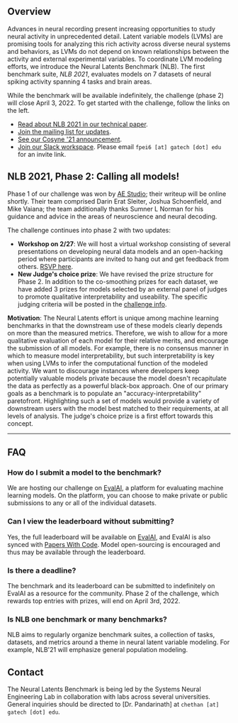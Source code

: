 <!-- <div style="margin-bottom:1em"> -->
<!-- <iframe width="560" height="315" src="https://www.youtube.com/embed/o7dvFLHb5AY" frameborder="0" allow="accelerometer; autoplay; clipboard-write; encrypted-media; gyroscope; picture-in-picture" allowfullscreen></iframe> -->
<!-- </div> -->
## Overview

Advances in neural recording present increasing opportunities to study neural activity in unprecedented detail. Latent variable models (LVMs) are promising tools for analyzing this rich activity across diverse neural systems and behaviors, as LVMs do not depend on known relationships between the activity and external
experimental variables. To coordinate LVM modeling efforts, we introduce the Neural Latents Benchmark (NLB). The first benchmark suite, *NLB 2021*, evaluates models on 7 datasets of neural spiking activity spanning 4 tasks and brain areas.

 <!-- However, progress in latent variable modeling is currently impeded by a lack of standardization, resulting in methods being developed and compared in an ad hoc manner. -->
<!-- Models should take multi-channel spiking activity as input and produce firing rate estimates as output. Rate estimates should then be submitted to the public challenge hosted on [EvalAI](https://eval.ai/).  -->
While the benchmark will be available indefinitely, the challenge (phase 2) will close April 3, 2022. To get started with the challenge, follow the links on the left.

- [Read about NLB 2021 in our technical paper](http://arxiv.org/abs/2109.04463).
- [Join the mailing list for updates](https://forms.gle/o7BejfJ2S9hqJpM28).
- [See our Cosyne '21 announcement](https://www.youtube.com/watch?v=o7dvFLHb5AY).
- [Join our Slack workspace](https://neurallatents.slack.com). Please email `fpei6 [at] gatech [dot] edu` for an invite link.

## NLB 2021, Phase 2: Calling all models!
Phase 1 of our challenge was won by [AE Studio](https://ae.studio/); their writeup will be online shortly. Their team comprised Darin Erat Sleiter, Joshua Schoenfield, and Mike Vaiana; the team additionally thanks Sumner L Norman for his guidance and advice in the areas of neuroscience and neural decoding.

The challenge continues into phase 2 with two updates:
- **Workshop on 2/27**: We will host a virtual workshop consisting of several presentations on developing neural data models and an open-hacking period where participants are invited to hang out and get feedback from others. [RSVP here](https://forms.gle/YqWfqngaTiGuH7AA8).
- **New Judge's choice prize**: We have revised the prize structure for Phase 2. In addition to the co-smoothing prizes for each dataset, we have added 3 prizes for models selected by an external panel of judges to promote qualitative interpretability and useability. The specific judging criteria will be posted in the [challenge info](/challenge).

**Motivation**: The Neural Latents effort is unique among machine learning benchmarks in that the downstream use of these models clearly depends on more than the measured metrics. Therefore, we wish to allow for a more qualitative evaluation of each model for their relative merits, and encourage the submission of all models. For example, there is no consensus manner in which to measure model interpretability, but such interpretability is key when using LVMs to infer the computational function of the modeled activity. We want to discourage instances where developers keep potentially valuable models private because the model doesn't recapitulate the data as perfectly as a powerful black-box approach. One of our primary goals as a benchmark is to populate an "accuracy-interpretability" paretofront. Highlighting such a set of models would provide a variety of downstream users with the model best matched to their requirements, at all levels of analysis. The judge's choice prize is a first effort towards this concept.

---

## FAQ
### How do I submit a model to the benchmark?
We are hosting our challenge on [EvalAI](https://eval.ai/web/challenges/challenge-page/1256/overview), a platform for evaluating machine learning models. On the platform, you can choose to make private or public submissions to any or all of the individual datasets.

### Can I view the leaderboard without submitting?
Yes, the full leaderboard will be available on [EvalAI](https://eval.ai/web/challenges/challenge-page/1256/leaderboard), and EvalAI is also synced with [Papers With Code](https://paperswithcode.com/). Model open-sourcing is encouraged and thus may be available through the leaderboard.

### Is there a deadline?
The benchmark and its leaderboard can be submitted to indefinitely on EvalAI as a resource for the community. Phase 2 of the challenge, which rewards top entries with prizes, will end on April 3rd, 2022.

### Is NLB one benchmark or many benchmarks?
NLB aims to regularly organize benchmark suites, a collection of tasks, datasets, and metrics around a theme in neural latent variable modeling. For example, NLB'21 will emphasize general population modeling.

## Contact
The Neural Latents Benchmark is being led by the Systems Neural Engineering Lab in collaboration with labs across several universities. General inquiries should be directed to [Dr. Pandarinath] at `chethan [at] gatech [dot] edu`.
